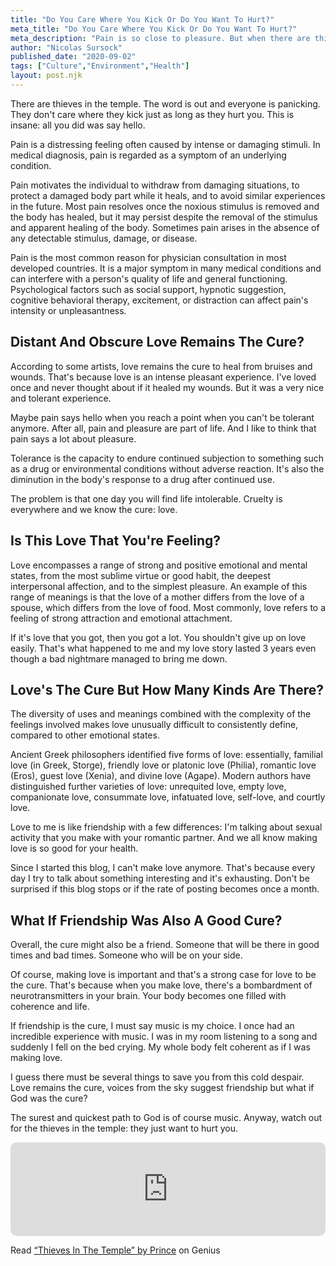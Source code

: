 ```yaml
---
title: "Do You Care Where You Kick Or Do You Want To Hurt?"
meta_title: "Do You Care Where You Kick Or Do You Want To Hurt?"
meta_description: "Pain is so close to pleasure. But when there are thieves in the temple, I wonder what kind of pleasure they have trying to hurt you? "
author: "Nicolas Sursock"
published_date: "2020-09-02"
tags: ["Culture","Environment","Health"]
layout: post.njk
---
```


There are thieves in the temple. The word is out and everyone is panicking. They don't care where they kick just as long as they hurt you. This is insane: all you did was say hello.

Pain is a distressing feeling often caused by intense or damaging stimuli. In medical diagnosis, pain is regarded as a symptom of an underlying condition.

Pain motivates the individual to withdraw from damaging situations, to protect a damaged body part while it heals, and to avoid similar experiences in the future. Most pain resolves once the noxious stimulus is removed and the body has healed, but it may persist despite the removal of the stimulus and apparent healing of the body. Sometimes pain arises in the absence of any detectable stimulus, damage, or disease.

Pain is the most common reason for physician consultation in most developed countries. It is a major symptom in many medical conditions and can interfere with a person's quality of life and general functioning. Psychological factors such as social support, hypnotic suggestion, cognitive behavioral therapy, excitement, or distraction can affect pain's intensity or unpleasantness.

## Distant And Obscure Love Remains The Cure?

According to some artists, love remains the cure to heal from bruises and wounds. That's because love is an intense pleasant experience. I've loved once and never thought about if it healed my wounds. But it was a very nice and tolerant experience.

Maybe pain says hello when you reach a point when you can't be tolerant anymore. After all, pain and pleasure are part of life. And I like to think that pain says a lot about pleasure.

Tolerance is the capacity to endure continued subjection to something such as a drug or environmental conditions without adverse reaction. It's also the diminution in the body's response to a drug after continued use.

The problem is that one day you will find life intolerable. Cruelty is everywhere and we know the cure: love.

## Is This Love That You're Feeling?

Love encompasses a range of strong and positive emotional and mental states, from the most sublime virtue or good habit, the deepest interpersonal affection, and to the simplest pleasure. An example of this range of meanings is that the love of a mother differs from the love of a spouse, which differs from the love of food. Most commonly, love refers to a feeling of strong attraction and emotional attachment.

If it's love that you got, then you got a lot. You shouldn't give up on love easily. That's what happened to me and my love story lasted 3 years even though a bad nightmare managed to bring me down.

## Love's The Cure But How Many Kinds Are There?

The diversity of uses and meanings combined with the complexity of the feelings involved makes love unusually difficult to consistently define, compared to other emotional states.

Ancient Greek philosophers identified five forms of love: essentially, familial love (in Greek, Storge), friendly love or platonic love (Philia), romantic love (Eros), guest love (Xenia), and divine love (Agape). Modern authors have distinguished further varieties of love: unrequited love, empty love, companionate love, consummate love, infatuated love, self-love, and courtly love.

Love to me is like friendship with a few differences: I'm talking about sexual activity that you make with your romantic partner. And we all know making love is so good for your health.

Since I started this blog, I can't make love anymore. That's because every day I try to talk about something interesting and it's exhausting. Don't be surprised if this blog stops or if the rate of posting becomes once a month.

## What If Friendship Was Also A Good Cure?

Overall, the cure might also be a friend. Someone that will be there in good times and bad times. Someone who will be on your side.

Of course, making love is important and that's a strong case for love to be the cure. That's because when you make love, there's a bombardment of neurotransmitters in your brain. Your body becomes one filled with coherence and life.

If friendship is the cure, I must say music is my choice. I once had an incredible experience with music. I was in my room listening to a song and suddenly I fell on the bed crying. My whole body felt coherent as if I was making love.

I guess there must be several things to save you from this cold despair. Love remains the cure, voices from the sky suggest friendship but what if God was the cure?

The surest and quickest path to God is of course music. Anyway, watch out for the thieves in the temple: they just want to hurt you.

<iframe src="https://embed.music.apple.com/us/album/thieves-in-the-temple/212972881?i=212974700&amp;app=music&amp;itsct=music_box&amp;itscg=30200&amp;at=1010lMoe&amp;ls=1" height="150px" frameborder="0" sandbox="allow-forms allow-popups allow-same-origin allow-scripts allow-top-navigation-by-user-activation" allow="autoplay *; encrypted-media *;" style="width: 100%; max-width: 660px; overflow: hidden; border-top-left-radius: 10px; border-top-right-radius: 10px; border-bottom-right-radius: 10px; border-bottom-left-radius: 10px; background-color: transparent; background-position: initial initial; background-repeat: initial initial;"></iframe>

Read [“Thieves In The Temple” by Prince](https://genius.com/Prince-thieves-in-the-temple-lyrics) on Genius